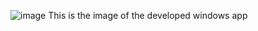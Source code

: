 ![image](https://github.com/user-attachments/assets/b7b1992a-836e-40b3-a58d-4f5290d060c9) This is the image of the developed windows app
